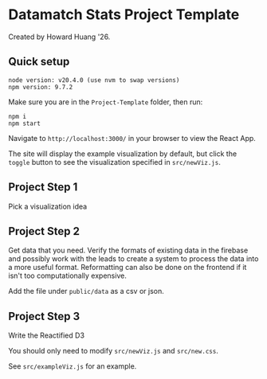 # Datamatch Stats Project Template
Created by Howard Huang '26.

## Quick setup

```
node version: v20.4.0 (use nvm to swap versions)
npm version: 9.7.2
```

Make sure you are in the `Project-Template` folder, then run:
```
npm i
npm start
```

Navigate to `http://localhost:3000/` in your browser to view the React App.

The site will display the example visualization by default, but click the `toggle` button to see the visualization specified in `src/newViz.js`.

## Project Step 1

Pick a visualization idea

## Project Step 2

Get data that you need. Verify the formats of existing data in the firebase and possibly work with the leads to create a system to process the data into a more useful format. Reformatting can also be done on the frontend if it isn't too computationally expensive.

Add the file under `public/data` as a csv or json.

## Project Step 3

Write the Reactified D3

You should only need to modify `src/newViz.js` and `src/new.css`.

See `src/exampleViz.js` for an example.
